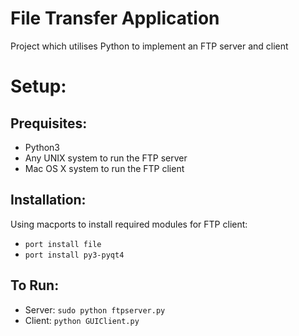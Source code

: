# File Transfer Application

Project which utilises Python to implement an FTP server and client

# Setup:
## Prequisites:
* Python3
* Any UNIX system to run the FTP server
* Mac OS X system to run the FTP client

## Installation:
Using macports to install required modules for FTP client:
* ```port install file```
* ```port install py3-pyqt4```

## To Run:
* Server: ```sudo python ftpserver.py```
* Client: ```python GUIClient.py```
